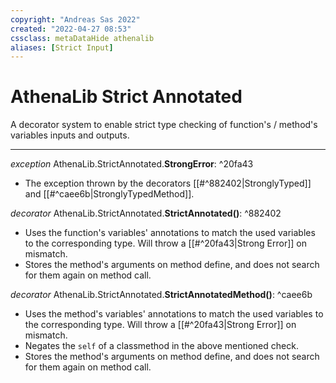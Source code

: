 ```yaml
---
copyright: "Andreas Sas 2022"
created: "2022-04-27 08:53"
cssclass: metaDataHide athenalib
aliases: [Strict Input]
---
```

# AthenaLib Strict Annotated
A decorator system to enable strict type checking of function's / method's variables inputs and outputs.

---

*exception* AthenaLib.StrictAnnotated.**StrongError**: ^20fa43
- The exception thrown by the decorators [[#^882402|StronglyTyped]] and [[#^caee6b|StronglyTypedMethod]]. 

*decorator* AthenaLib.StrictAnnotated.**StrictAnnotated()**: ^882402
- Uses the function's variables' annotations to match the used variables to the corresponding type. Will throw a [[#^20fa43|Strong Error]] on mismatch.
- Stores the method's arguments on method define, and does not search for them again on method call.

*decorator* AthenaLib.StrictAnnotated.**StrictAnnotatedMethod()**: ^caee6b
- Uses the method's variables' annotations to match the used variables to the corresponding type. Will throw a [[#^20fa43|Strong Error]] on mismatch.
- Negates the `self` of a classmethod in the above mentioned check.
- Stores the method's arguments on method define, and does not search for them again on method call.
